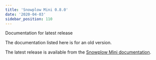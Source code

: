 ```yaml
---
title: 'Snowplow Mini 0.8.0'
date: '2020-04-03'
sidebar_position: 110
---
```


Documentation for latest release

The documentation listed here is for an old version.

The latest release is available from the [Snowplow Mini documentation](/docs/pipeline-components-and-applications/snowplow-mini/index.md).
